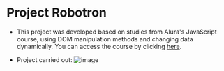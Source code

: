 # Project Robotron 

* This project was developed based on studies from Alura's JavaScript course, using DOM manipulation methods and changing data dynamically. You can access the course by clicking <a href="https://cursos.alura.com.br/course/javascript-manipulando-dom">here</a>.

* Project carried out:
![image](https://user-images.githubusercontent.com/89033182/225038401-7e72c31d-39c1-47fd-b31f-3ff951b2335c.png)
